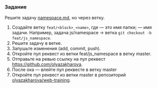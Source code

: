 ### Задание

Решите задачу [namespace.md](/js/namespace.md), но через ветку.

1. Создайте ветку `feat/<block>_<name>`, 
где <block> — это имя папки; <name> — имя задачи. Например, задача js/namespace -> ветка `git checkout -b feat/js_namespace`.
2. Решите задачу в ветке.
3. Запушьте изменения (add, commit, push).
4. Откройте пул реквест из ветки feat/js_namespace в ветку master.
5. Отправьте на ревью ссылку на пул реквест https://github.com/olyazakharova.
6. После ока — влейте пул реквесте в ветку master
7. Откройте пул реквест из ветки master в репозиторий [olyazakharova/web-training](https://github.com/olyazakharova/web-training).

